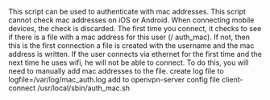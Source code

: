 

This script can be used to authenticate with mac addresses. This script cannot check mac addresses on iOS or Android.
When connecting mobile devices, the check is discarded. 
The first time you connect, it checks to see if there is a file with a mac address for this user (/ auth_mac).
If not, then this is the first connection a file is created with the username and the mac address is written. 
If the user connects via ethernet for the first time and the next time he uses wifi, he will not be able to connect. 
To do this, you will need to manually add mac addresses to the file.
create log file to logfile=/var/log/mac_auth.log
add to openvpn-server config file
client-connect /usr/local/sbin/auth_mac.sh

